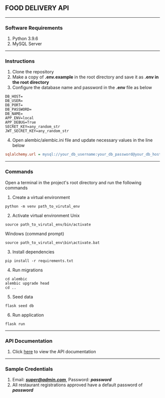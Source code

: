 ## FOOD DELIVERY API

---

### Software Requirements

1. Python 3.9.6
2. MySQL Server

---

### Instructions
1. Clone the repository
2. Make a copy of **.env.example** in the root directory and save it as **.env in the root directory**
3. Configure the database name and password in the **.env** file as below
```dotenv
DB_HOST=
DB_USER=
DB_PORT=
DB_PASSWORD=
DB_NAME=
APP_ENV=local
APP_DEBUG=True
SECRET_KEY=any_random_str
JWT_SECRET_KEY=any_random_str
```
4. Open alembic/alembic.ini file and update necessary values in the line below
```ini
sqlalchemy.url = mysql://your_db_username:your_db_password@your_db_host:your_db_port/your_db_name
```
---

### Commands
Open a terminal in the project's root directory and run the following commands 
1. Create a virtual environment
```shell
python -m venv path_to_virutal_env
```
2. Activate virtual environment
Unix
```shell
source path_to_virutal_env/bin/activate 
```
Windows (command prompt)
```shell
source path_to_virutal_env\bin\activate.bat
```
3. Install dependencies
```shell
pip install -r requirements.txt
```
4. Run migrations
```shell
cd alembic 
alembic upgrade head
cd ..
```
5. Seed data
```shell
flask seed db
```
6. Run application
```shell
flask run
```
---

### API Documentation
1. Click [here](http://localhost:8000/api/documentation) to view the API documentation

---

### Sample Credentials
1. Email: ***super@admin.com***, Password: ***password***
2. All restaurant registrations approved have a default password of ***password***

